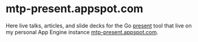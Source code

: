# mtp-present.appspot.com

Here live talks, articles, and slide decks for the Go [present](https://godoc.org/golang.org/x/tools/cmd/present)
tool that live on my personal App Engine instance [mtp-present.appspot.com](http://mtp-present.appspot.com).

